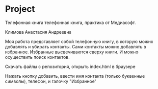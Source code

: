 # Project
Телефонная книга
телефонная книга, практика от Meдиасофт.

Климова Анастасия Андреевна

Моя работа представляет собой телефонную книгу, в которую можно добавлять и убирать контакты. Сами контакты можно добавлять в избранное. Избранные высвечиваются сверху книги. И можно осуществить поиск контактов.

Скачать файлы с репозитория, открыть index.html в браузере

Нажать кнопку добавить, ввести имя контакта (только буквенные символы), телефон, и галочку "Избранное" 
